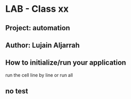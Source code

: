 # LAB - Class xx
## Project: automation
## Author: Lujain Aljarrah



## How to initialize/run your application 
run the cell line by line or run all

## no test
